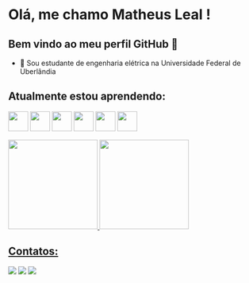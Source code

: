# Olá, me chamo Matheus Leal ! 
## Bem vindo ao meu perfil GitHub 👋

- 🔭 Sou estudante de engenharia elétrica na Universidade Federal de Uberlândia

## Atualmente estou aprendendo:

<img loading="lazy" src= "https://cdn.jsdelivr.net/gh/devicons/devicon@latest/icons/python/python-original.svg" width="40" height="40"/> <img loading="lazy" src="https://cdn.jsdelivr.net/gh/devicons/devicon@latest/icons/c/c-original.svg" width="40" height="40"/> <img loading="lazy" src="https://cdn.jsdelivr.net/gh/devicons/devicon@latest/icons/postgresql/postgresql-original.svg" width="40" height="40"/> <img loading="lazy" src="https://cdn.jsdelivr.net/gh/devicons/devicon@latest/icons/javascript/javascript-original.svg" width="40" height="40"/> <img loading="lazy" src="https://cdn.jsdelivr.net/gh/devicons/devicon@latest/icons/react/react-original.svg" width="40" height="40"/> <img loading="lazy" src="https://cdn.jsdelivr.net/gh/devicons/devicon@latest/icons/csharp/csharp-original.svg" width="40" height="40"/>


<div>
<a href="https://github.com/mthsleal13">
<img loading="lazy" height="180em" src="https://github-readme-stats.vercel.app/api/top-langs/?username=mthsleal13&layout=compact&langs_count=7&theme=tokyonight"/>
<img loading="lazy" height="180em" src="https://github-readme-stats.vercel.app/api?username=mthsleal13&show_icons=true&theme=dracula&include_all_commits=true&count_private=true"/>
</div>  

## Contatos:

<div>
<a href="https://www.instagram.com/leal.mths/" target="_blank"><img loading="lazy" src="https://img.shields.io/badge/-Instagram-%23E4405F?style=for-the-badge&logo=instagram&logoColor=white" target="_blank"></a>
<a href = "mailto:mleal1311@gmail.com"><img loading="lazy" src="https://img.shields.io/badge/Gmail-D14836?style=for-the-badge&logo=gmail&logoColor=white" target="_blank"></a>
<a href="https://www.linkedin.com/in/mthsleal13" target="_blank"><img loading="lazy" src="https://img.shields.io/badge/-LinkedIn-%230077B5?style=for-the-badge&logo=linkedin&logoColor=white" target="_blank"></a>   
</div>

